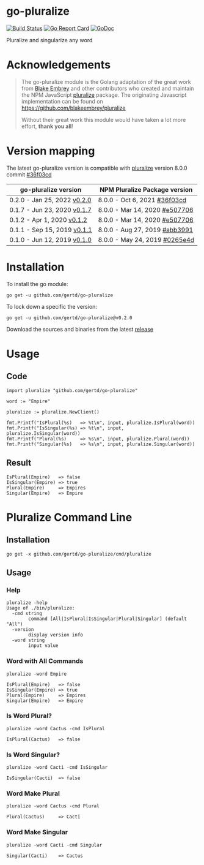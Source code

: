 # go-pluralize
[![Build Status](https://travis-ci.org/gertd/go-pluralize.svg?branch=master)](https://travis-ci.org/gertd/go-pluralize) 
[![Go Report Card](https://goreportcard.com/badge/github.com/gertd/go-pluralize)](https://goreportcard.com/report/github.com/gertd/go-pluralize) 
[![GoDoc](https://godoc.org/github.com/gertd/go-pluralize?status.svg)](https://godoc.org/github.com/gertd/go-pluralize)

Pluralize and singularize any word

# Acknowledgements
> The go-pluralize module is the  Golang adaptation of the great work from [Blake Embrey](https://www.npmjs.com/~blakeembrey) and other contributors who created and maintain the NPM JavaScript [pluralize](https://www.npmjs.com/package/pluralize) package.
> The originating Javascript implementation can be found on https://github.com/blakeembrey/pluralize
> 
> Without their great work this module would have taken a lot more effort, **thank you all**!

# Version mapping

The latest go-pluralize version is compatible with [pluralize](https://www.npmjs.com/package/pluralize) version 8.0.0 commit [#36f03cd](https://github.com/blakeembrey/pluralize/commit/36f03cd2d573fa6d23e12e1529fa4627e2af74b4)

| go-pluralize version  | NPM Pluralize Package version |
| ------------- | ------------- |
| 0.2.0 - Jan 25, 2022 [v0.2.0](https://github.com/gertd/go-pluralize/releases/tag/v0.2.0) | 8.0.0 - Oct 6, 2021 [#36f03cd](https://github.com/blakeembrey/pluralize/commit/36f03cd2d573fa6d23e12e1529fa4627e2af74b4)
| 0.1.7 - Jun 23, 2020 [v0.1.7](https://github.com/gertd/go-pluralize/releases/tag/v0.1.7) | 8.0.0 - Mar 14, 2020 [#e507706](https://github.com/blakeembrey/pluralize/commit/e507706be779612c06ebfd6043163e063e791d79)
| 0.1.2 - Apr 1, 2020 [v0.1.2](https://github.com/gertd/go-pluralize/releases/tag/v0.1.2) | 8.0.0 - Mar 14, 2020 [#e507706](https://github.com/blakeembrey/pluralize/commit/e507706be779612c06ebfd6043163e063e791d79)
| 0.1.1 - Sep 15, 2019 [v0.1.1](https://github.com/gertd/go-pluralize/releases/tag/v0.1.1) | 8.0.0 - Aug 27, 2019 [#abb3991](https://github.com/blakeembrey/pluralize/commit/abb399111aedd1d62dd418d7e0217d85f5bf22c9)
| 0.1.0 - Jun 12, 2019 [v0.1.0](https://github.com/gertd/go-pluralize/releases/tag/v0.1.0) | 8.0.0 - May 24, 2019 [#0265e4d](https://github.com/blakeembrey/pluralize/commit/0265e4d131ecad8e11c420fa4be98b75dc92c33d)

# Installation

To install the go module:

    go get -u github.com/gertd/go-pluralize

To lock down a specific the version:

    go get -u github.com/gertd/go-pluralize@v0.2.0

Download the sources and binaries from the latest [release](https://github.com/gertd/go-pluralize/releases/latest)


# Usage

## Code
    import pluralize "github.com/gertd/go-pluralize"

    word := "Empire"
    
    pluralize := pluralize.NewClient()

    fmt.Printf("IsPlural(%s)   => %t\n", input, pluralize.IsPlural(word))
    fmt.Printf("IsSingular(%s) => %t\n", input, pluralize.IsSingular(word))
    fmt.Printf("Plural(%s)     => %s\n", input, pluralize.Plural(word))
    fmt.Printf("Singular(%s)   => %s\n", input, pluralize.Singular(word))

## Result
	IsPlural(Empire)   => false
	IsSingular(Empire) => true
	Plural(Empire)     => Empires
	Singular(Empire)   => Empire


# Pluralize Command Line

## Installation
	go get -x github.com/gertd/go-pluralize/cmd/pluralize




## Usage

### Help
	pluralize -help
    Usage of ./bin/pluralize:
      -cmd string
            command [All|IsPlural|IsSingular|Plural|Singular] (default "All")
      -version
            display version info
      -word string
            input value

### Word with All Commands
    pluralize -word Empire 

	IsPlural(Empire)   => false
	IsSingular(Empire) => true
	Plural(Empire)     => Empires
	Singular(Empire)   => Empire

### Is Word Plural?
    pluralize -word Cactus -cmd IsPlural

	IsPlural(Cactus)   => false
    
### Is Word Singular?
    pluralize -word Cacti -cmd IsSingular

    IsSingular(Cacti)  => false
    
### Word Make Plural
    pluralize -word Cactus -cmd Plural

	Plural(Cactus)     => Cacti
    
### Word Make Singular
    pluralize -word Cacti -cmd Singular

	Singular(Cacti)    => Cactus
